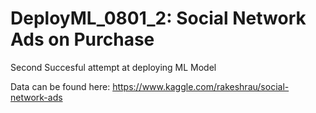 # DeployML_0801_2: Social Network Ads on Purchase

Second Succesful attempt at deploying ML Model



Data can be found here: https://www.kaggle.com/rakeshrau/social-network-ads
